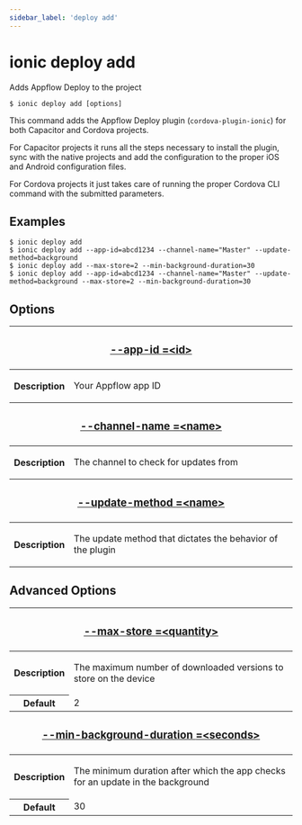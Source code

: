 ```yaml
---
sidebar_label: 'deploy add'
---
```


# ionic deploy add

Adds Appflow Deploy to the project

```shell
$ ionic deploy add [options]
```

This command adds the Appflow Deploy plugin (`cordova-plugin-ionic`) for both Capacitor and Cordova projects.

For Capacitor projects it runs all the steps necessary to install the plugin, sync with the native projects and add the configuration to the proper iOS and Android configuration files.

For Cordova projects it just takes care of running the proper Cordova CLI command with the submitted parameters.

## Examples

```shell
$ ionic deploy add
$ ionic deploy add --app-id=abcd1234 --channel-name="Master" --update-method=background
$ ionic deploy add --max-store=2 --min-background-duration=30
$ ionic deploy add --app-id=abcd1234 --channel-name="Master" --update-method=background --max-store=2 --min-background-duration=30
```

## Options

<table className="reference-table">
  <thead>
    <tr>
      <th colSpan="2">
        <h3>
          <a href="#option-app-id" id="option-app-id">
            --app-id
            <span class="option-spec"> =&lt;id&gt;</span>
          </a>
        </h3>
      </th>
    </tr>
  </thead>
  <tbody>
    <tr>
      <th>Description</th>
      <td>
        <p>Your Appflow app ID</p>
      </td>
    </tr>
  </tbody>
  <thead>
    <tr>
      <th colSpan="2">
        <h3>
          <a href="#option-channel-name" id="option-channel-name">
            --channel-name
            <span class="option-spec"> =&lt;name&gt;</span>
          </a>
        </h3>
      </th>
    </tr>
  </thead>
  <tbody>
    <tr>
      <th>Description</th>
      <td>
        <p>The channel to check for updates from</p>
      </td>
    </tr>
  </tbody>
  <thead>
    <tr>
      <th colSpan="2">
        <h3>
          <a href="#option-update-method" id="option-update-method">
            --update-method
            <span class="option-spec"> =&lt;name&gt;</span>
          </a>
        </h3>
      </th>
    </tr>
  </thead>
  <tbody>
    <tr>
      <th>Description</th>
      <td>
        <p>The update method that dictates the behavior of the plugin</p>
      </td>
    </tr>
  </tbody>
</table>

## Advanced Options

<table className="reference-table">
  <thead>
    <tr>
      <th colSpan="2">
        <h3>
          <a href="#option-max-store" id="option-max-store">
            --max-store
            <span class="option-spec"> =&lt;quantity&gt;</span>
          </a>
        </h3>
      </th>
    </tr>
  </thead>
  <tbody>
    <tr>
      <th>Description</th>
      <td>
        <div>
          <p>The maximum number of downloaded versions to store on the device</p>
        </div>
      </td>
    </tr>
    <tr>
      <th>Default</th>
      <td>2</td>
    </tr>
  </tbody>
  <thead>
    <tr>
      <th colSpan="2">
        <h3>
          <a href="#option-min-background-duration" id="option-min-background-duration">
            --min-background-duration
            <span class="option-spec"> =&lt;seconds&gt;</span>
          </a>
        </h3>
      </th>
    </tr>
  </thead>
  <tbody>
    <tr>
      <th>Description</th>
      <td>
        <div>
          <p>The minimum duration after which the app checks for an update in the background</p>
        </div>
      </td>
    </tr>
    <tr>
      <th>Default</th>
      <td>30</td>
    </tr>
  </tbody>
</table>
